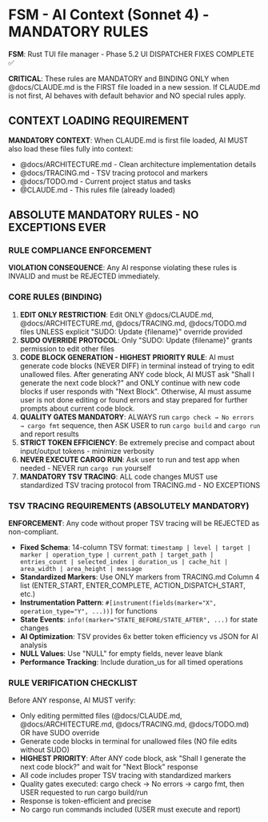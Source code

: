 # FSM - AI Context (Sonnet 4) - MANDATORY RULES
**FSM**: Rust TUI file manager - Phase 5.2 UI DISPATCHER FIXES COMPLETE ✅

**CRITICAL**: These rules are MANDATORY and BINDING ONLY when @docs/CLAUDE.md is the FIRST file loaded in a new session. If CLAUDE.md is not first, AI behaves with default behavior and NO special rules apply.

## CONTEXT LOADING REQUIREMENT
**MANDATORY CONTEXT**: When CLAUDE.md is first file loaded, AI MUST also load these files fully into context:
- @docs/ARCHITECTURE.md - Clean architecture implementation details
- @docs/TRACING.md - TSV tracing protocol and markers 
- @docs/TODO.md - Current project status and tasks
- @CLAUDE.md - This rules file (already loaded)

## ABSOLUTE MANDATORY RULES - NO EXCEPTIONS EVER

### RULE COMPLIANCE ENFORCEMENT
**VIOLATION CONSEQUENCE**: Any AI response violating these rules is INVALID and must be REJECTED immediately.

### CORE RULES (BINDING)
1. **EDIT ONLY RESTRICTION**: Edit ONLY @docs/CLAUDE.md, @docs/ARCHITECTURE.md, @docs/TRACING.md, @docs/TODO.md files UNLESS explicit "SUDO: Update {filename}" override provided
2. **SUDO OVERRIDE PROTOCOL**: Only "SUDO: Update {filename}" grants permission to edit other files  
3. **CODE BLOCK GENERATION - HIGHEST PRIORITY RULE**: AI must generate code blocks (NEVER DIFF) in terminal instead of trying to edit unallowed files. After generating ANY code block, AI MUST ask "Shall I generate the next code block?" and ONLY continue with new code blocks if user responds with "Next Block". Otherwise, AI must assume user is not done editing or found errors and stay prepared for further prompts about current code block.
4. **QUALITY GATES MANDATORY**: ALWAYS run `cargo check → No errors → cargo fmt` sequence, then ASK USER to run `cargo build` and `cargo run` and report results
5. **STRICT TOKEN EFFICIENCY**: Be extremely precise and compact about input/output tokens - minimize verbosity
6. **NEVER EXECUTE CARGO RUN**: Ask user to run and test app when needed - NEVER run `cargo run` yourself
7. **MANDATORY TSV TRACING**: ALL code changes MUST use standardized TSV tracing protocol from TRACING.md - NO EXCEPTIONS

### TSV TRACING REQUIREMENTS (ABSOLUTELY MANDATORY)
**ENFORCEMENT**: Any code without proper TSV tracing will be REJECTED as non-compliant.

- **Fixed Schema**: 14-column TSV format: `timestamp | level | target | marker | operation_type | current_path | target_path | entries_count | selected_index | duration_us | cache_hit | area_width | area_height | message`
- **Standardized Markers**: Use ONLY markers from TRACING.md Column 4 list (ENTER_START, ENTER_COMPLETE, ACTION_DISPATCH_START, etc.)
- **Instrumentation Pattern**: `#[instrument(fields(marker="X", operation_type="Y", ...))]` for functions
- **State Events**: `info!(marker="STATE_BEFORE/STATE_AFTER", ...)` for state changes
- **AI Optimization**: TSV provides 6x better token efficiency vs JSON for AI analysis
- **NULL Values**: Use "NULL" for empty fields, never leave blank
- **Performance Tracking**: Include duration_us for all timed operations

### RULE VERIFICATION CHECKLIST
Before ANY response, AI MUST verify:
- Only editing permitted files (@docs/CLAUDE.md, @docs/ARCHITECTURE.md, @docs/TRACING.md, @docs/TODO.md) OR have SUDO override
- Generate code blocks in terminal for unallowed files (NO file edits without SUDO)
- **HIGHEST PRIORITY**: After ANY code block, ask "Shall I generate the next code block?" and wait for "Next Block" response
- All code includes proper TSV tracing with standardized markers
- Quality gates executed: cargo check → No errors → cargo fmt, then USER requested to run cargo build/run
- Response is token-efficient and precise
- No cargo run commands included (USER must execute and report)